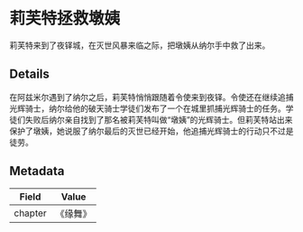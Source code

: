 # 莉芙特拯救墩姨
莉芙特来到了夜铎城，在灭世风暴来临之际，把墩姨从纳尔手中救了出来。

## Details
在阿兹米尔遇到了纳尔之后，莉芙特悄悄跟随着令使来到夜铎。令使还在继续追捕光辉骑士，纳尔给他的破天骑士学徒们发布了一个在城里抓捕光辉骑士的任务。学徒们失败后纳尔亲自找到了那名被莉芙特叫做“墩姨”的光辉骑士。但莉芙特站出来保护了墩姨，她说服了纳尔最后的灭世已经开始，他追捕光辉骑士的行动只不过是徒劳。

## Metadata
| Field | Value |
| ----- | ----- |
| chapter | 《缘舞》 |
